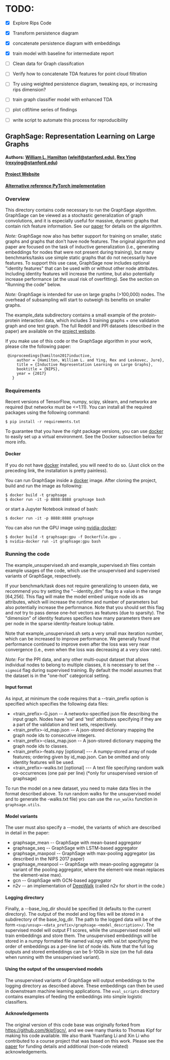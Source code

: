 # TODO:
- [X] Explore Rips Code
- [X] Transform persistence diagram
- [X] concatenate persistence diagram with embeddings
- [X] train model with baseline for intermediate report
- [ ] Clean data for Graph classifcation
- [ ] Verify how to concatenate TDA features for point cloud filtration
- [ ] Try using weighted persistence diagram, tweaking eps, or increasing rips dimension?
- [ ] train graph classifier model with enhanced TDA
- [ ] plot cdf/time series of findings
- [ ] write script to automate this process for reproducibility


## GraphSage: Representation Learning on Large Graphs

#### Authors: [William L. Hamilton](http://stanford.edu/~wleif) (wleif@stanford.edu), [Rex Ying](http://joy-of-thinking.weebly.com/) (rexying@stanford.edu)
#### [Project Website](http://snap.stanford.edu/graphsage/)

#### [Alternative reference PyTorch implementation](https://github.com/williamleif/graphsage-simple/)

### Overview

This directory contains code necessary to run the GraphSage algorithm.
GraphSage can be viewed as a stochastic generalization of graph convolutions, and it is especially useful for massive, dynamic graphs that contain rich feature information.
See our [paper](https://arxiv.org/pdf/1706.02216.pdf) for details on the algorithm.

*Note:* GraphSage now also has better support for training on smaller, static graphs and graphs that don't have node features.
The original algorithm and paper are focused on the task of inductive generalization (i.e., generating embeddings for nodes that were not present during training),
but many benchmarks/tasks use simple static graphs that do not necessarily have features.
To support this use case, GraphSage now includes optional "identity features" that can be used with or without other node attributes.
Including identity features will increase the runtime, but also potentially increase performance (at the usual risk of overfitting).
See the section on "Running the code" below.

*Note:* GraphSage is intended for use on large graphs (>100,000) nodes. The overhead of subsampling will start to outweigh its benefits on smaller graphs. 

The example_data subdirectory contains a small example of the protein-protein interaction data,
which includes 3 training graphs + one validation graph and one test graph.
The full Reddit and PPI datasets (described in the paper) are available on the [project website](http://snap.stanford.edu/graphsage/).

If you make use of this code or the GraphSage algorithm in your work, please cite the following paper:

     @inproceedings{hamilton2017inductive,
	     author = {Hamilton, William L. and Ying, Rex and Leskovec, Jure},
	     title = {Inductive Representation Learning on Large Graphs},
	     booktitle = {NIPS},
	     year = {2017}
	   }

### Requirements

Recent versions of TensorFlow, numpy, scipy, sklearn, and networkx are required (but networkx must be <=1.11). You can install all the required packages using the following command:

	$ pip install -r requirements.txt

To guarantee that you have the right package versions, you can use [docker](https://docs.docker.com/) to easily set up a virtual environment. See the Docker subsection below for more info.

#### Docker

If you do not have [docker](https://docs.docker.com/) installed, you will need to do so. (Just click on the preceding link, the installation is pretty painless).  

You can run GraphSage inside a [docker](https://docs.docker.com/) image. After cloning the project, build and run the image as following:

	$ docker build -t graphsage .
	$ docker run -it -p 8888:8888 graphsage bash

or start a Jupyter Notebook instead of bash:

	$ docker run -it -p 8888:8888 graphsage

You can also run the GPU image using [nvidia-docker](https://github.com/NVIDIA/nvidia-docker):

	$ docker build -t graphsage:gpu -f Dockerfile.gpu .
	$ nvidia-docker run -it graphsage:gpu bash	

### Running the code

The example_unsupervised.sh and example_supervised.sh files contain example usages of the code, which use the unsupervised and supervised variants of GraphSage, respectively.

If your benchmark/task does not require generalizing to unseen data, we recommend you try setting the "--identity_dim" flag to a value in the range [64,256].
This flag will make the model embed unique node ids as attributes, which will increase the runtime and number of parameters but also potentially increase the performance.
Note that you should set this flag and *not* try to pass dense one-hot vectors as features (due to sparsity).
The "dimension" of identity features specifies how many parameters there are per node in the sparse identity-feature lookup table.

Note that example_unsupervised.sh sets a very small max iteration number, which can be increased to improve performance.
We generally found that performance continued to improve even after the loss was very near convergence (i.e., even when the loss was decreasing at a very slow rate).

*Note:* For the PPI data, and any other multi-ouput dataset that allows individual nodes to belong to multiple classes, it is necessary to set the `--sigmoid` flag during supervised training. By default the model assumes that the dataset is in the "one-hot" categorical setting.


#### Input format
As input, at minimum the code requires that a --train_prefix option is specified which specifies the following data files:

* <train_prefix>-G.json -- A networkx-specified json file describing the input graph. Nodes have 'val' and 'test' attributes specifying if they are a part of the validation and test sets, respectively.
* <train_prefix>-id_map.json -- A json-stored dictionary mapping the graph node ids to consecutive integers.
* <train_prefix>-class_map.json -- A json-stored dictionary mapping the graph node ids to classes.
* <train_prefix>-feats.npy [optional] --- A numpy-stored array of node features; ordering given by id_map.json. Can be omitted and only identity features will be used.
* <train_prefix>-walks.txt [optional] --- A text file specifying random walk co-occurrences (one pair per line) (*only for unsupervised version of graphsage)

To run the model on a new dataset, you need to make data files in the format described above.
To run random walks for the unsupervised model and to generate the <prefix>-walks.txt file)
you can use the `run_walks` function in `graphsage.utils`.

#### Model variants
The user must also specify a --model, the variants of which are described in detail in the paper:
* graphsage_mean -- GraphSage with mean-based aggregator
* graphsage_seq -- GraphSage with LSTM-based aggregator
* graphsage_maxpool -- GraphSage with max-pooling aggregator (as described in the NIPS 2017 paper)
* graphsage_meanpool -- GraphSage with mean-pooling aggregator (a variant of the pooling aggregator, where the element-wie mean replaces the element-wise max).
* gcn -- GraphSage with GCN-based aggregator
* n2v -- an implementation of [DeepWalk](https://arxiv.org/abs/1403.6652) (called n2v for short in the code.)

#### Logging directory
Finally, a --base_log_dir should be specified (it defaults to the current directory).
The output of the model and log files will be stored in a subdirectory of the base_log_dir.
The path to the logged data will be of the form `<sup/unsup>-<data_prefix>/graphsage-<model_description>/`.
The supervised model will output F1 scores, while the unsupervised model will train embeddings and store them.
The unsupervised embeddings will be stored in a numpy formated file named val.npy with val.txt specifying the order of embeddings as a per-line list of node ids.
Note that the full log outputs and stored embeddings can be 5-10Gb in size (on the full data when running with the unsupervised variant).

#### Using the output of the unsupervised models

The unsupervised variants of GraphSage will output embeddings to the logging directory as described above.
These embeddings can then be used in downstream machine learning applications.
The `eval_scripts` directory contains examples of feeding the embeddings into simple logistic classifiers.

#### Acknowledgements

The original version of this code base was originally forked from https://github.com/tkipf/gcn/, and we owe many thanks to Thomas Kipf for making his code available.
We also thank Yuanfang Li and Xin Li who contributed to a course project that was based on this work.
Please see the [paper](https://arxiv.org/pdf/1706.02216.pdf) for funding details and additional (non-code related) acknowledgements.
